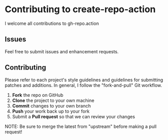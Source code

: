 Contributing to create-repo-action
=========================================

I welcome all contributions to gh-repo.action

Issues
------

Feel free to submit issues and enhancement requests.

Contributing
------------

Please refer to each project's style guidelines and guidelines for submitting patches and additions. In general, I follow the "fork-and-pull" Git workflow.

 1. **Fork** the repo on GitHub
 2. **Clone** the project to your own machine
 3. **Commit** changes to your own branch
 4. **Push** your work back up to your fork
 5. Submit a **Pull request** so that we can review your changes

NOTE: Be sure to merge the latest from "upstream" before making a pull request!
